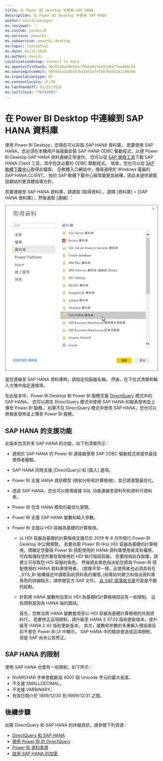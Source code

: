 ```yaml
---
title: 在 Power BI Desktop 中使用 SAP HANA
description: 在 Power BI Desktop 中使用 SAP HANA
author: davidiseminger
ms.reviewer: ''
ms.custom: seodec18
ms.service: powerbi
ms.subservice: powerbi-desktop
ms.topic: conceptual
ms.date: 01/15/2020
ms.author: davidi
LocalizationGroup: Connect to data
ms.openlocfilehash: 9b205a0ae9b58acf054a9afe43196e77ee404c84
ms.sourcegitcommit: 08f65ea314b547b41b51afef6876e56182190266
ms.translationtype: HT
ms.contentlocale: zh-TW
ms.lasthandoff: 01/25/2020
ms.locfileid: "76753093"
---
```

# <a name="connect-to-sap-hana-databases-in-power-bi-desktop"></a>在 Power BI Desktop 中連線到 SAP HANA 資料庫

使用 Power BI Desktop，您現在可以存取 *SAP HANA* 資料庫。 若要使用 SAP HANA，您必須在本機用戶端電腦安裝 SAP HANA ODBC 驅動程式，以便 Power BI Desktop SAP HANA 資料連線正常運作。 您可以從 [SAP 開發工具](https://tools.hana.ondemand.com/#hanatools)下載 SAP HANA Client 工具，其中包含必要的 ODBC 驅動程式。 或者，您也可以從 [SAP 軟體下載中心](https://support.sap.com/en/my-support/software-downloads.html)取得此檔案。 在軟體入口網站中，搜尋適用於 Windows 電腦的 *SAP HANA CLIENT*。 由於 SAP 軟體下載中心經常變更其結構，因此未提供瀏覽該網站的更具體指導方針。

若要連線至 SAP HANA 資料庫，請選取 [取得資料]  ，選擇 [資料庫]   > [SAP HANA 資料庫]  ，然後選取 [連線]  ：

![SAP HANA 資料庫，[取得資料] 對話方塊，Power BI Desktop](media/desktop-sap-hana/sap-hana-1.png)

當您連線至 SAP HANA 資料庫時，請指定伺服器名稱。 然後，在下拉式清單和輸入方塊中指定連接埠。

在此版本中，Power BI Desktop 和 Power BI 服務支援 [DirectQuery](desktop-directquery-sap-hana.md) 模式中的 SAP HANA。 您可以將在 DirectQuery 模式中使用 SAP HANA 的報表發佈並上傳至 Power BI 服務。 如果不在 DirectQuery 模式中使用 SAP HANA，您也可以將報表發佈並上傳至 Power BI 服務。

## <a name="supported-features-for-sap-hana"></a>SAP HANA 的支援功能

此版本包含許多 SAP HANA 的功能，如下列清單所示：

* 適用於 SAP HANA 的 Power BI 連接器使用 SAP ODBC 驅動程式來提供最佳使用者體驗。

* SAP HANA 同時支援 [DirectQuery] 和 [匯入] 選項。

* Power BI 支援 HANA 資訊模型 (例如分析和計算檢視)，並已將瀏覽最佳化。

* 透過 SAP HANA，您也可以使用直接 SQL 功能連線至資料列和資料行資料表。

* Power BI 包含 HANA 模型的最佳化瀏覽。

* Power BI 支援 SAP HANA 變數和輸入參數。

* Power BI 支援以 HDI 容器為基礎的計算檢視。

  * 以 HDI 容器為基礎的計算檢視支援已於 2019 年 8 月所發行 Power BI Desktop 中公開預覽。 若要存取 Power BI 中以 HDI 容器為基礎的計算檢視，請確定您要與 Power BI 搭配使用的 HANA 資料庫使用者具有權限，可存取儲存您所要存取檢視的 HDI 執行階段容器。 若要授與此存取權，請建立可存取您 HDI 容器的角色。 然後將此角色指派給您將與 Power BI 搭配使用的 HANA 資料庫使用者。 (就像平常一樣，此使用者也必須具有在 \_SYS\_BI 結構描述中讀取系統資料表的權限。)如需如何建立和指派資料庫角色的詳細指示，請參閱官方 SAP 文件。 [此 SAP 部落格文章](https://blogs.sap.com/2018/01/24/the-easy-way-to-make-your-hdi-container-accessible-to-a-classic-database-user/)可能是不錯的起點。

  * 針對將 HANA 變數附加至以 HDI 為基礎的計算檢視目前有一些限制。 這些限制是因為 HANA 端的錯誤。
  
    首先，您無法將 HANA 變數套用至以 HDI 容器為基礎計算檢視的共用資料行。 若要修正這項限制，請升級至 HANA 2 37.02 版和更新版本，或升級至 HANA 2 42 版和更新版本。 其次，變數和參數的多重輸入預設值目前不會在 Power BI UI 中顯示。 SAP HANA 中的錯誤會造成這項限制，但是 SAP 尚未公告修正。

## <a name="limitations-of-sap-hana"></a>SAP HANA 的限制

使用 SAP HANA 也會有一些限制，如下所示：

* NVARCHAR 字串會截斷成 4000 個 Unicode 字元的最大長度。
* 不支援 SMALLDECIMAL。
* 不支援 VARBINARY。
* 有效日期介於 1899/12/30 到 9999/12/31 之間。

## <a name="next-steps"></a>後續步驟

如需 DirectQuery 和 SAP HANA 的詳細資訊，請參閱下列資源：

* [DirectQuery 和 SAP HANA](desktop-directquery-sap-hana.md)
* [使用 Power BI 的 DirectQuery](desktop-directquery-about.md)
* [Power BI 資料來源](power-bi-data-sources.md)
* [啟用 SAP HANA 的加密](desktop-sap-hana-encryption.md)
